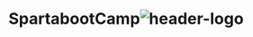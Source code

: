 # SpartabootCamp![header-logo](https://github.com/user-attachments/assets/e773c1ff-1558-4c82-907e-b88dbdbcd70e)

